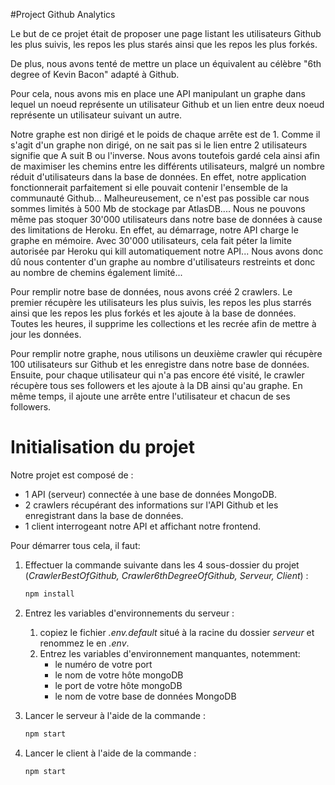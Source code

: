 #Project Github Analytics

Le but de ce projet était de proposer une page listant les utilisateurs Github les plus suivis, les repos les plus starés ainsi que les repos les plus forkés. 

De plus, nous avons tenté de mettre un place un équivalent au célèbre "6th degree of Kevin Bacon" adapté à Github.

Pour cela, nous avons mis en place une API manipulant un graphe dans lequel un noeud représente un utilisateur Github et un lien entre deux noeud représente un utilisateur suivant un autre.

Notre graphe est non dirigé et le poids de chaque arrête est de 1. Comme il s'agit d'un graphe non dirigé, on ne sait pas si le lien entre 2 utilisateurs signifie que A suit B ou l'inverse. Nous avons toutefois gardé cela ainsi afin de maximiser les chemins entre les différents utilisateurs, malgré un nombre réduit d'utilisateurs dans la base de données.
En effet, notre application fonctionnerait parfaitement si elle pouvait contenir l'ensemble de la communauté Github... Malheureusement, ce n'est pas possible car nous sommes limités à 500 Mb de stockage par AtlasDB.... Nous ne pouvons même pas stoquer 30'000 utilisateurs dans notre base de données à cause des limitations de Heroku. En effet, au démarrage, notre API charge le graphe en mémoire. Avec 30'000 utilisateurs, cela fait péter la limite autorisée par Heroku qui kill automatiquement notre API...
Nous avons donc dû nous contenter d'un graphe au nombre d'utilisateurs restreints et donc au nombre de chemins également limité...



Pour remplir notre base de données, nous avons créé 2 crawlers.
Le premier récupère les utilisateurs les plus suivis, les repos les plus starrés ainsi que les repos les plus forkés et les ajoute à la base de données. Toutes les heures, il supprime les collections et les recrée afin de mettre à jour les données.

Pour remplir notre graphe, nous utilisons un deuxième crawler qui récupère 100 utilisateurs sur Github et les enregistre dans notre base de données. Ensuite, pour chaque utilisateur qui n'a pas encore été visité, le crawler récupère tous ses followers et les ajoute à la DB ainsi qu'au graphe. En même temps, il ajoute une arrête entre l'utilisateur et chacun de ses followers.





# Initialisation du projet

Notre projet est composé de :

- 1 API (serveur) connectée à une base de données MongoDB.
- 2 crawlers récupérant des informations sur l'API Github et les enregistrant dans la base de données.
- 1 client interrogeant notre API et affichant notre frontend.

Pour démarrer tous cela, il faut:

1. Effectuer la commande suivante dans les 4 sous-dossier du projet (*CrawlerBestOfGithub, Crawler6thDegreeOfGithub, Serveur, Client*) :

   ```bash
   npm install
   ```

2. Entrez les variables d'environnements du serveur :

   1. copiez le fichier *.env.default* situé à la racine du dossier *serveur* et renommez le en *.env*.
   2. Entrez les variables d'environnement manquantes, notemment:
      - le numéro de votre port
      - le nom de votre hôte mongoDB
      - le port de votre hôte mongoDB
      - le nom de votre base de données MongoDB

3. Lancer le serveur à l'aide de la commande :

   ```bash
   npm start
   ```

4. Lancer le client à l'aide de la commande :

   ```bash
   npm start
   ```

